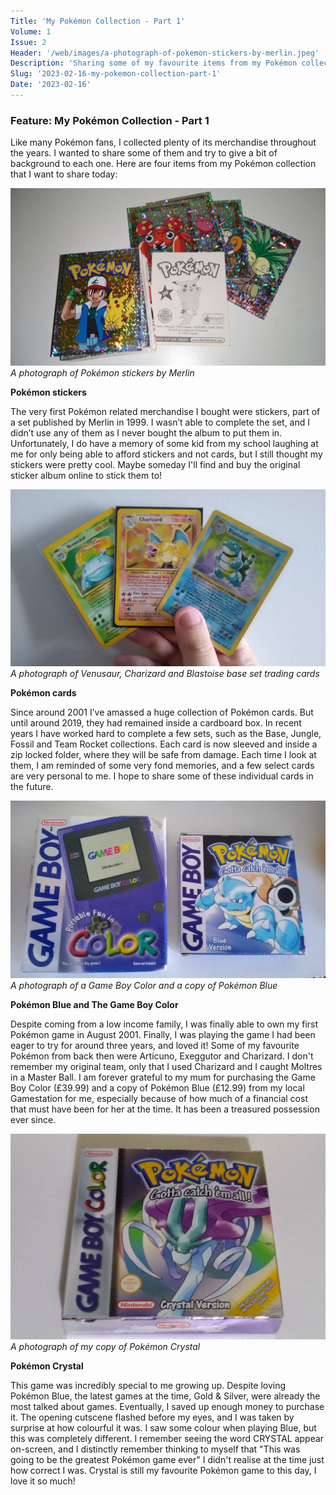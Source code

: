 ```yaml
---
Title: 'My Pokémon Collection - Part 1'
Volume: 1
Issue: 2
Header: '/web/images/a-photograph-of-pokemon-stickers-by-merlin.jpeg'
Description: 'Sharing some of my favourite items from my Pokémon collection!'
Slug: '2023-02-16-my-pokemon-collection-part-1'
Date: '2023-02-16'
---
```

### Feature: My Pokémon Collection - Part 1
Like many Pokémon fans, I collected plenty of its merchandise throughout the years. I wanted to share some of them and try to give a bit of background to each one. Here are four items from my Pokémon collection that I want to share today:



[![A photograph of Pokémon stickers by Merlin](/web/images/a-photograph-of-pokemon-stickers-by-merlin.jpeg)](/web/images/a-photograph-of-pokemon-stickers-by-merlin.jpeg)*A photograph of Pokémon stickers by Merlin*



**Pokémon stickers**

The very first Pokémon related merchandise I bought were stickers, part of a set published by Merlin in 1999. I wasn’t able to complete the set, and I didn’t use any of them as I never bought the album to put them in. Unfortunately, I do have a memory of some kid from my school laughing at me for only being able to afford stickers and not cards, but I still thought my stickers were pretty cool. Maybe someday I'll find and buy the original sticker album online to stick them to!



[![A photograph of Venusaur, Charizard and Blastoise base set trading cards](/web/images/a-photograph-of-venusaur-charizard-and-blastoise-base-set-trading-cards.jpeg)](/web/images/a-photograph-of-venusaur-charizard-and-blastoise-base-set-trading-cards.jpeg)*A photograph of Venusaur, Charizard and Blastoise base set trading cards*



**Pokémon cards**

Since around 2001 I’ve amassed a huge collection of Pokémon cards. But until around 2019, they had remained inside a cardboard box. In recent years I have worked hard to complete a few sets, such as the Base, Jungle, Fossil and Team Rocket collections. Each card is now sleeved and inside a zip locked folder, where they will be safe from damage. Each time I look at them, I am reminded of some very fond memories, and a few select cards are very personal to me. I hope to share some of these individual cards in the future.



[![A photograph of a Game Boy Color and a copy of Pokémon Blue](/web/images/a-photograph-of-a-game-boy-color-and-a-copy-of-pokemon-blue.jpeg)](/web/images/a-photograph-of-a-game-boy-color-and-a-copy-of-pokemon-blue.jpeg)*A photograph of a Game Boy Color and a copy of Pokémon Blue*



**Pokémon Blue and The Game Boy Color**

Despite coming from a low income family, I was finally able to own my first Pokémon game in August 2001. Finally, I was playing the game I had been eager to try for around three years, and loved it! Some of my favourite Pokémon from back then were Articuno, Exeggutor and Charizard. I don't remember my original team, only that I used Charizard and I caught Moltres in a Master Ball. I am forever grateful to my mum for purchasing the Game Boy Color (£39.99) and a copy of Pokémon Blue (£12.99) from my local Gamestation for me, especially because of how much of a financial cost that must have been for her at the time. It has been a treasured possession ever since.



[![A photograph of my copy of Pokémon Crystal](/web/images/a-photograph-of-my-copy-of-pokemon-crystal.jpeg)](/web/images/a-photograph-of-my-copy-of-pokemon-crystal.jpeg)*A photograph of my copy of Pokémon Crystal*



**Pokémon Crystal**

This game was incredibly special to me growing up. Despite loving Pokémon Blue, the latest games at the time, Gold & Silver, were already the most talked about games. Eventually, I saved up enough money to purchase it. The opening cutscene flashed before my eyes, and I was taken by surprise at how colourful it was. I saw some colour when playing Blue, but this was completely different. I remember seeing the word CRYSTAL appear on-screen, and I distinctly remember thinking to myself that "This was going to be the greatest Pokémon game ever" I didn't realise at the time just how correct I was. Crystal is still my favourite Pokémon game to this day, I love it so much!